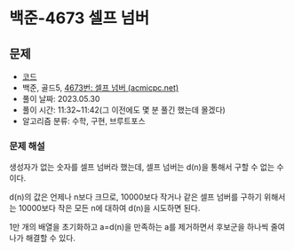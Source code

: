 # 백준-4673 셀프 넘버

## 문제

- [코드](4673.cpp)
- 백준, 골드5, [4673번: 셀프 넘버 (acmicpc.net)](https://www.acmicpc.net/problem/4673)
- 풀이 날짜: 2023.05.30
- 풀이 시간: 11:32~11:42(그 이전에도 몇 분 풀긴 했는데 몰겠다)
- 알고리즘 분류: 수학, 구현, 브루트포스

### 문제 해설

생성자가 없는 숫자를 셀프 넘버라 했는데, 셀프 넘버는 d(n)을 통해서 구할 수 없는 수이다.

d(n)의 값은 언제나 n보다 크므로, 10000보다 작거나 같은 셀프 넘버를 구하기 위해서는 10000보다 작은 모든 n에 대하여 d(n)을 시도하면 된다.

1만 개의 배열을 초기화하고 a=d(n)을 만족하는 a를 제거하면서 후보군을 하나씩 줄여나가 해결할 수 있다.
